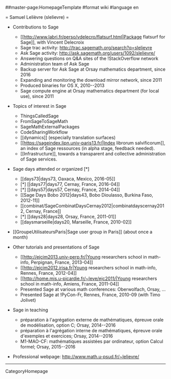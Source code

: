 ##master-page:HomepageTemplate
#format wiki
#language en

= Samuel Lelièvre (slelievre) =

 * Contributions to Sage
   * [[http://www.labri.fr/perso/vdelecro/flatsurf.html|Package flatsurf for Sage]], with Vincent Delecroix
   * Sage trac activity: http://trac.sagemath.org/search?q=slelievre
   * Ask Sage activity: http://ask.sagemath.org/users/1092/slelievre/
   * Answering questions on Q&A sites of the !StackOverflow network
   * Administration team of Ask Sage
   * Backup server for Ask Sage at Orsay mathematics department, since 2016
   * Expanding and monitoring the download mirror network, since 2011
   * Produced binaries for OS X, 2010--2013
   * Sage compute engine at Orsay mathematics department (for local use), since 2011

 * Topics of interest in Sage
   * ThingsCalledSage
   * FromSageToSageMath
   * SageMathExternalPackages
   * CodeSharingWorkflow
   * [[dynamics]] (especially translation surfaces)
   * [[https://sageindex.lipn.univ-paris13.fr/|Index librorum salvificorum]], an index of Sage ressources (in alpha stage, feedback needed).
   * [[Infrastructure]], towards a transparent and collective administration of Sage services.

 * Sage days attended or organized [*]
   * [[days73|days73, Oaxaca, Mexico, 2016-05]]
   * [*] [[days77|days77, Cernay, France, 2016-04]]
   * [*] [[days57|days57, Cernay, France, 2014-04]]
   * [[Sage Days Bobo 2012|days43, Bobo Dioulasso, Burkina Faso, 2012-11]]
   * [[combinat/SageCombinatDaysCernay2012|combinatdayscernay2012, Cernay, France]]
   * [*] [[days28|days28, Orsay, France, 2011-01]]
   * [[daysmarseille|days20, Marseille, France, 2010-02]]

 * [[GroupeUtilisateursParis|Sage user group in Paris]] (about once a month)

 * Other tutorials and presentations of Sage
   * [[http://ejcim2013.univ-perp.fr/|Young researchers school in math-info, Perpignan, France, 2013-04]]
   * [[http://ejcim2012.irisa.fr|Young researchers school in math-info, Rennes, France, 2012-04]]
   * [[http://home.mis.u-picardie.fr/~leve/ejc2011/|Young researchers school in math-info, Amiens, France, 2011-04]]
   * Presented Sage at various math conferences: Oberwolfach, Orsay, ...
   * Presented Sage at !PyCon-Fr, Rennes, France, 2010-09 (with Timo Jolivet)

 * Sage in teaching
   * préparation à l'agrégation externe de mathématiques, épreuve orale de modélisation, option C; Orsay, 2014--2016
   * préparation à l'agrégation interne de mathématiques, épreuve orale d'exemples et exercices; Orsay, 2014--2016
   * M1-MAO-CF: mathématiques assistées par ordinateur, option Calcul formel; Orsay, 2015--2016

 * Professional webpage: http://www.math.u-psud.fr/~lelievre/

----
CategoryHomepage
